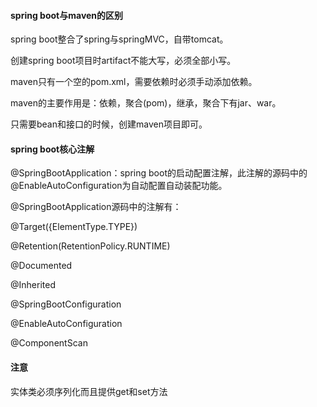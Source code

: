 #### spring boot与maven的区别
spring boot整合了spring与springMVC，自带tomcat。

创建spring boot项目时artifact不能大写，必须全部小写。

maven只有一个空的pom.xml，需要依赖时必须手动添加依赖。

maven的主要作用是：依赖，聚合(pom)，继承，聚合下有jar、war。

只需要bean和接口的时候，创建maven项目即可。

#### spring boot核心注解
@SpringBootApplication：spring boot的启动配置注解，此注解的源码中的@EnableAutoConfiguration为自动配置自动装配功能。

@SpringBootApplication源码中的注解有：

@Target({ElementType.TYPE})

@Retention(RetentionPolicy.RUNTIME)

@Documented

@Inherited

@SpringBootConfiguration

@EnableAutoConfiguration

@ComponentScan

#### 注意
实体类必须序列化而且提供get和set方法

